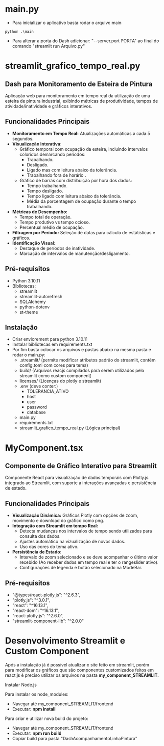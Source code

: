 # main.py
- Para inicializar o aplicativo basta rodar o arquivo main
```
python .\main
```
- Para alterar a porta do Dash adicionar: "--server.port PORTA" ao final do comando "streamlit run Arquivo.py" 

# streamlit_grafico_tempo_real.py
## Dash para Monitoramento de Esteira de Pintura

Aplicação web para monitoramento em tempo real da utilização de uma esteira de pintura industrial, exibindo métricas de produtividade, tempos de atividade/inatividade e gráficos interativos.

## Funcionalidades Principais

- **Monitoramento em Tempo Real:** Atualizações automáticas a cada 5 segundos.
- **Visualização Interativa:**
  - Gráfico temporal com ocupação da esteira, incluindo intervalos coloridos demarcando períodos:
    - Trabalhando.
    - Desligado.
    - Ligado mas com leitura abaixo da tolerância.
    - Trabalhando fora de horário .
  - Gráfico de barras com distribuição por hora dos dados:
    - Tempo trabalhando.
    - Tempo desligado.
    - Tempo ligado com leitura abaixo da tolerância.
    - Média da porcentagem de ocupação durante o tempo trabalhando.
- **Métricas de Desempenho:**
  - Tempo total de operação.
  - Tempo produtivo vs tempo ocioso.
  - Percentual médio de ocupação.
- **Filtragem por Período:** Seleção de datas para cálculo de estátisticas e gráficos.
- **Identificação Visual:**
  - Destaque de períodos de inatividade.
  - Marcação de intervalos de manutenção/desligamento.

## Pré-requisitos

- Python 3.10.11
- Bibliotecas:
  - streamlit
  - streamlit-autorefresh
  - SQLAlchemy
  - python-dotenv
  - st-theme

## Instalação
- Criar enviorement para python 3.10.11
- Instalar bibliotecas em requirements.txt
- Por fim basta colocar os arquivos e pastas abaixo na mesma pasta e rodar o main.py:
    - .streamlit/ (permite modificar atributos padrão do streamlit, contém config.toml com cores para tema)
    - build/ (Arquivos reacjs compilados para serem utilizados pelo streamlit como custom component)
    - licenses/ (Licenças do plotly e streamlit)
    - .env (deve conter:)
        - TOLERANCIA_ATIVO
        - host
        - user
        - password
        - database
    - main.py
    - requirements.txt
    - streamlit_grafico_tempo_real.py (Lógica principal)


# MyComponent.tsx
## Componente de Gráfico Interativo para Streamlit

Componente React para visualização de dados temporais com Plotly.js integrado ao Streamlit, com suporte a interações avançadas e persistência de estado.

## Funcionalidades Principais
- **Visualização Dinâmica:** Gráficos Plotly com opções de zoom, movimento e download do gráfico como png.
- **Integração com Streamlit em tempo Real:** 
  - Detecta mudanças nos intervalos de tempo sendo utilizados para consulta dos dados.
  - Ajustes automático na vizualização de novos dados.
  - Uso das cores do tema ativo.
- **Persistência de Estado:**
  - Intervalo de zoom selecionado e se deve acompanhar o último valor recebido (Ao receber dados em tempo real e ter o rangeslider ativo).
  - Configurações de legenda e botão selecionado na ModeBar.

## Pré-requisitos
- "@types/react-plotly.js": "^2.6.3",
- "plotly.js": "^3.0.1",
- "react": "^16.13.1",
- "react-dom": "^16.13.1",
- "react-plotly.js": "^2.6.0",
- "streamlit-component-lib": "^2.0.0"


# Desenvolvimento Streamlit e Custom Component
Após a instalação já é possível atualizar o site feito em streamlit, porém para modificar os gráficos que são componentes customizados feitos em react js é preciso utilizar os arquivos na pasta **my_component_STREAMLIT**.

Instalar Node.js

Para instalar os node_modules:
- Navegar até my_component_STREAMLIT/frontend
- Executar: **npm install**

Para criar e utilizar nova build do projeto:
- Navegar até my_component_STREAMLIT/frontend
- Executar: **npm run build**
- Copiar build para pasta "DashAcompanhamentoLinhaPintura"